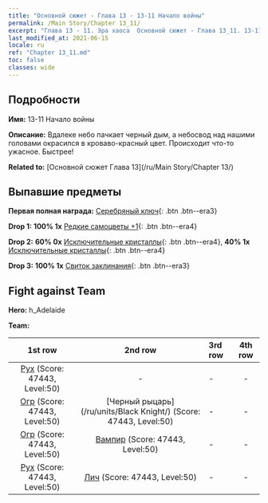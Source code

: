 ```yaml
---
title: "Основной сюжет - Глава 13 - 13-11 Начало войны"
permalink: /Main Story/Chapter 13_11/
excerpt: "Глава 13 - 11. Эра хаоса  Основной сюжет - Глава 13_11. 13-11 Начало войны"
last_modified_at: 2021-06-15
locale: ru
ref: "Chapter 13_11.md"
toc: false
classes: wide
---
```


## Подробности

 **Имя:** 13-11 Начало войны

 **Описание:** Вдалеке небо пачкает черный дым, а небосвод над нашими головами окрасился в кроваво-красный цвет. Происходит что-то ужасное. Быстрее!

 **Related to:** [Основной сюжет Глава 13](/ru/Main Story/Chapter 13/)

## Выпавшие предметы

 **Первая полная награда:** [Серебряный ключ](/ItemsRU/con_693/){: .btn .btn--era3}

 **Drop 1:** **100% 1x** [Редкие самоцветы +1](/ItemsRU/mat_44/){: .btn .btn--era4}

 **Drop 2:** **60% 0x** [Исключительные кристаллы](/ItemsRU/mat_38/){: .btn .btn--era4}, **40% 1x** [Исключительные кристаллы](/ItemsRU/mat_38/){: .btn .btn--era4}

 **Drop 3:** **100% 1x** [Свиток заклинания](/ItemsRU/con_694/){: .btn .btn--era3}


## Fight against Team
 **Hero:** h_Adelaide

 **Team:**


  | 1st row | 2nd row | 3rd row | 4th row |
  |:----:|:----:|:----|:----:|
  | [Рух](/ru/units/Roc/) (Score: 47443, Level:50)  | - | - | - |
  | [Огр](/ru/units/Ogre/) (Score: 47443, Level:50)  | [Черный рыцарь](/ru/units/Black Knight/) (Score: 47443, Level:50)  | - | - |
  | [Огр](/ru/units/Ogre/) (Score: 47443, Level:50)  | [Вампир](/ru/units/Vampire/) (Score: 47443, Level:50)  | - | - |
  | [Рух](/ru/units/Roc/) (Score: 47443, Level:50)  | [Лич](/ru/units/Lich/) (Score: 47443, Level:50)  | - | - |


